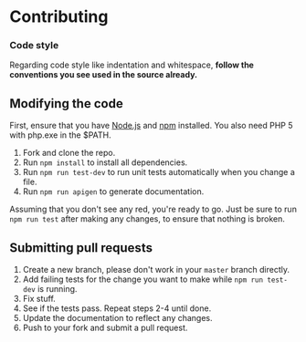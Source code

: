 # Contributing

### Code style
Regarding code style like indentation and whitespace, **follow the conventions you see used in the source already.**

## Modifying the code
First, ensure that you have [Node.js](http://nodejs.org/) and [npm](http://npmjs.org/) installed.
You also need PHP 5 with php.exe in the $PATH.

1. Fork and clone the repo.
1. Run `npm install` to install all dependencies.
1. Run `npm run test-dev` to run unit tests automatically when you change a file.
1. Run `npm run apigen` to generate documentation.

Assuming that you don't see any red, you're ready to go. Just be sure to run `npm run test` after making any changes, to ensure that nothing is broken.

## Submitting pull requests

1. Create a new branch, please don't work in your `master` branch directly.
1. Add failing tests for the change you want to make while `npm run test-dev` is running.
1. Fix stuff.
1. See if the tests pass. Repeat steps 2-4 until done.
1. Update the documentation to reflect any changes.
1. Push to your fork and submit a pull request.
